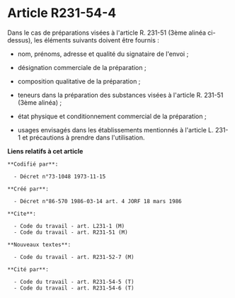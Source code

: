 # Article R231-54-4

Dans le cas de préparations visées à l'article R. 231-51 (3ème alinéa ci-dessus), les éléments suivants doivent être
fournis :

- nom, prénoms, adresse et qualité du signataire de l'envoi ;

- désignation commerciale de la préparation ;

- composition qualitative de la préparation ;

- teneurs dans la préparation des substances visées à l'article R. 231-51 (3ème alinéa) ;

- état physique et conditionnement commercial de la préparation ;

- usages envisagés dans les établissements mentionnés à l'article L. 231-1 et précautions à prendre dans l'utilisation.

**Liens relatifs à cet article**

	**Codifié par**:

	  - Décret n°73-1048 1973-11-15

	**Créé par**:

	  - Décret n°86-570 1986-03-14 art. 4 JORF 18 mars 1986

	**Cite**:

	  - Code du travail - art. L231-1 (M)
	  - Code du travail - art. R231-51 (M)

	**Nouveaux textes**:

	  - Code du travail - art. R231-52-7 (M)

	**Cité par**:

	  - Code du travail - art. R231-54-5 (T)
	  - Code du travail - art. R231-54-6 (T)
